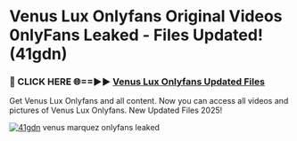 # Venus Lux Onlyfans Original Videos 0nlyFans Leaked - Files Updated! (41gdn)

<h3>🔴 CLICK HERE 🌐==►► <a href="https://tinyurl.com/x26r9saj" rel="nofollow">Venus Lux Onlyfans Updated Files</a></h3>

Get Venus Lux Onlyfans and all content. Now you can access all videos and pictures of Venus Lux Onlyfans. New Updated Files 2025!

[![41gdn](https://i.imgur.com/LkgZPqh.gif)](https://tinyurl.com/x26r9saj)
venus marquez onlyfans leaked